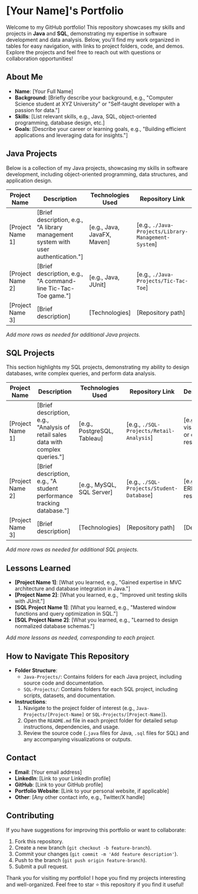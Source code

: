 # [Your Name]'s Portfolio

Welcome to my GitHub portfolio! This repository showcases my skills and projects in **Java** and **SQL**, demonstrating my expertise in software development and data analysis. Below, you'll find my work organized in tables for easy navigation, with links to project folders, code, and demos. Explore the projects and feel free to reach out with questions or collaboration opportunities!

## About Me
- **Name**: [Your Full Name]
- **Background**: [Briefly describe your background, e.g., "Computer Science student at XYZ University" or "Self-taught developer with a passion for data."]
- **Skills**: [List relevant skills, e.g., Java, SQL, object-oriented programming, database design, etc.]
- **Goals**: [Describe your career or learning goals, e.g., "Building efficient applications and leveraging data for insights."]

## Java Projects
Below is a collection of my Java projects, showcasing my skills in software development, including object-oriented programming, data structures, and application design.

| Project Name | Description | Technologies Used | Repository Link | Demo/Output |
|--------------|-------------|-------------------|-----------------|-------------|
| [Project Name 1] | [Brief description, e.g., "A library management system with user authentication."] | [e.g., Java, JavaFX, Maven] | [e.g., `./Java-Projects/Library-Management-System`] | [e.g., Link to screenshot or demo] |
| [Project Name 2] | [Brief description, e.g., "A command-line Tic-Tac-Toe game."] | [e.g., Java, JUnit] | [e.g., `./Java-Projects/Tic-Tac-Toe`] | [e.g., Link to screenshot or demo] |
| [Project Name 3] | [Brief description] | [Technologies] | [Repository path] | [Demo link] |

*Add more rows as needed for additional Java projects.*

## SQL Projects
This section highlights my SQL projects, demonstrating my ability to design databases, write complex queries, and perform data analysis.

| Project Name | Description | Technologies Used | Repository Link | Demo/Output |
|--------------|-------------|-------------------|-----------------|-------------|
| [Project Name 1] | [Brief description, e.g., "Analysis of retail sales data with complex queries."] | [e.g., PostgreSQL, Tableau] | [e.g., `./SQL-Projects/Retail-Analysis`] | [e.g., Link to visualization or query results] |
| [Project Name 2] | [Brief description, e.g., "A student performance tracking database."] | [e.g., MySQL, SQL Server] | [e.g., `./SQL-Projects/Student-Database`] | [e.g., Link to ERD or results] |
| [Project Name 3] | [Brief description] | [Technologies] | [Repository path] | [Demo link] |

*Add more rows as needed for additional SQL projects.*

## Lessons Learned
- **[Project Name 1]**: [What you learned, e.g., "Gained expertise in MVC architecture and database integration in Java."]
- **[Project Name 2]**: [What you learned, e.g., "Improved unit testing skills with JUnit."]
- **[SQL Project Name 1]**: [What you learned, e.g., "Mastered window functions and query optimization in SQL."]
- **[SQL Project Name 2]**: [What you learned, e.g., "Learned to design normalized database schemas."]

*Add more lessons as needed, corresponding to each project.*

## How to Navigate This Repository
- **Folder Structure**:
  - `Java-Projects/`: Contains folders for each Java project, including source code and documentation.
  - `SQL-Projects/`: Contains folders for each SQL project, including scripts, datasets, and documentation.
- **Instructions**:
  1. Navigate to the project folder of interest (e.g., `Java-Projects/[Project-Name]` or `SQL-Projects/[Project-Name]`).
  2. Open the `README.md` file in each project folder for detailed setup instructions, dependencies, and usage.
  3. Review the source code (`.java` files for Java, `.sql` files for SQL) and any accompanying visualizations or outputs.

## Contact
- **Email**: [Your email address]
- **LinkedIn**: [Link to your LinkedIn profile]
- **GitHub**: [Link to your GitHub profile]
- **Portfolio Website**: [Link to your personal website, if applicable]
- **Other**: [Any other contact info, e.g., Twitter/X handle]

## Contributing
If you have suggestions for improving this portfolio or want to collaborate:
1. Fork this repository.
2. Create a new branch (`git checkout -b feature-branch`).
3. Commit your changes (`git commit -m 'Add feature description'`).
4. Push to the branch (`git push origin feature-branch`).
5. Submit a pull request.

Thank you for visiting my portfolio! I hope you find my projects interesting and well-organized. Feel free to star ⭐ this repository if you find it useful!